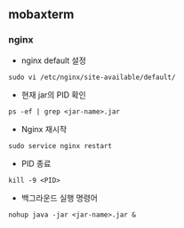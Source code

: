 ## mobaxterm

### nginx



- nginx default 설정

```
sudo vi /etc/nginx/site-available/default/
```



- 현재 jar의 PID 확인

```
ps -ef | grep <jar-name>.jar
```



- Nginx 재시작

```
sudo service nginx restart
```



- PID 종료

```
kill -9 <PID>
```



- 백그라운드 실행 명령어

```
nohup java -jar <jar-name>.jar &
```

